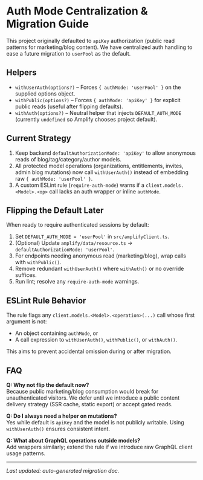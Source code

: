 # Auth Mode Centralization & Migration Guide

This project originally defaulted to `apiKey` authorization (public read patterns for marketing/blog content). We have centralized auth handling to ease a future migration to `userPool` as the default.

## Helpers

- `withUserAuth(options?)` – Forces `{ authMode: 'userPool' }` on the supplied options object.
- `withPublic(options?)` – Forces `{ authMode: 'apiKey' }` for explicit public reads (useful after flipping defaults).
- `withAuth(options?)` – Neutral helper that injects `DEFAULT_AUTH_MODE` (currently `undefined` so Amplify chooses project default).

## Current Strategy

1. Keep backend `defaultAuthorizationMode: 'apiKey'` to allow anonymous reads of blog/tag/category/author models.
2. All protected model operations (organizations, entitlements, invites, admin blog mutations) now call `withUserAuth()` instead of embedding raw `{ authMode: 'userPool' }`.
3. A custom ESLint rule (`require-auth-mode`) warns if a `client.models.<Model>.<op>` call lacks an auth wrapper or inline `authMode`.

## Flipping the Default Later

When ready to require authenticated sessions by default:

1. Set `DEFAULT_AUTH_MODE = 'userPool'` in `src/amplifyClient.ts`.
2. (Optional) Update `amplify/data/resource.ts` -> `defaultAuthorizationMode: 'userPool'`.
3. For endpoints needing anonymous read (marketing/blog), wrap calls with `withPublic()`.
4. Remove redundant `withUserAuth()` where `withAuth()` or no override suffices.
5. Run lint; resolve any `require-auth-mode` warnings.

## ESLint Rule Behavior

The rule flags any `client.models.<Model>.<operation>(...)` call whose first argument is not:
- An object containing `authMode`, or
- A call expression to `withUserAuth()`, `withPublic()`, or `withAuth()`.

This aims to prevent accidental omission during or after migration.

## FAQ

**Q: Why not flip the default now?**  
Because public marketing/blog consumption would break for unauthenticated visitors. We defer until we introduce a public content delivery strategy (SSR cache, static export) or accept gated reads.

**Q: Do I always need a helper on mutations?**  
Yes while default is `apiKey` and the model is not publicly writable. Using `withUserAuth()` ensures consistent intent.

**Q: What about GraphQL operations outside models?**  
Add wrappers similarly; extend the rule if we introduce raw GraphQL client usage patterns.

---
_Last updated: auto-generated migration doc._
